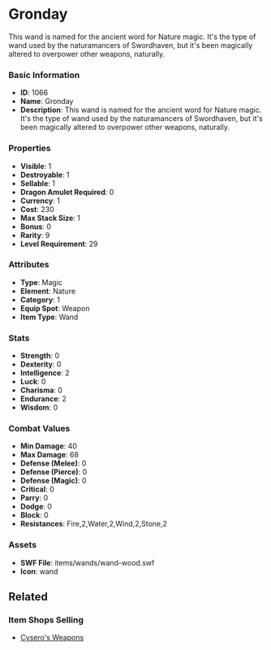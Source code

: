 # Gronday

This wand is named for the ancient word for Nature magic. It's the type of wand used by the naturamancers of Swordhaven, but it's been magically altered to overpower other weapons, naturally.

### Basic Information

- **ID**: 1066
- **Name**: Gronday
- **Description**: This wand is named for the ancient word for Nature magic. It&#039;s the type of wand used by the naturamancers of Swordhaven, but it&#039;s been magically altered to overpower other weapons, naturally.

### Properties

- **Visible**: 1
- **Destroyable**: 1
- **Sellable**: 1
- **Dragon Amulet Required**: 0
- **Currency**: 1
- **Cost**: 230
- **Max Stack Size**: 1
- **Bonus**: 0
- **Rarity**: 9
- **Level Requirement**: 29

### Attributes

- **Type**: Magic
- **Element**: Nature
- **Category**: 1
- **Equip Spot**: Weapon
- **Item Type**: Wand

### Stats

- **Strength**: 0
- **Dexterity**: 0
- **Intelligence**: 2
- **Luck**: 0
- **Charisma**: 0
- **Endurance**: 2
- **Wisdom**: 0

### Combat Values

- **Min Damage**: 40
- **Max Damage**: 68
- **Defense (Melee)**: 0
- **Defense (Pierce)**: 0
- **Defense (Magic)**: 0
- **Critical**: 0
- **Parry**: 0
- **Dodge**: 0
- **Block**: 0
- **Resistances**: Fire,2,Water,2,Wind,2,Stone,2

### Assets

- **SWF File**: items/wands/wand-wood.swf
- **Icon**: wand

## Related

### Item Shops Selling

- [Cysero's Weapons](../item-shops/44-cysero-s-weapons.md)

